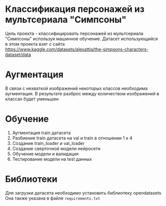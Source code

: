 # Классификация персонажей из мультсериала "Симпсоны"

Цель проекта - классифицировать персонажей из мультсериала "Симпсоны" используя машинное обучение. Датасет использующийся в этом проекта взят с сайта https://www.kaggle.com/datasets/alexattia/the-simpsons-characters-dataset/data

# Аугментация

В связи с нехваткой изображений некоторых классов необходима аугментация. В результате разброс между количеством изображений в классах будет уменьшен

# Обучение

1) Аугментация train датасета
3) Разбиение train датасета на val и train в отношении 1 к 4
4) Создание train_loader и val_loader
5) Создание сверточной модели нейросети
6) Обучение модели и валидация
7) Тестирование модели на test данных

# Библиотеки

Для загрузки датасета необходимо установить библиотеку opendatasets
Она также указана в файле `requirements.txt`
